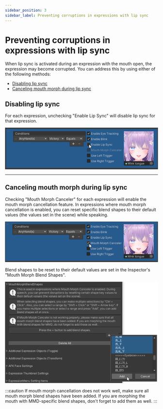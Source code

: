 ```yaml
---
sidebar_position: 3
sidebar_label: Preventing corruptions in expressions with lip sync
---
```


# Preventing corruptions in expressions with lip sync

When lip sync is activated during an expression with the mouth open, the expression may become corrupted.
You can address this by using either of the following methods:
- [Disabling lip sync](#disabling-lip-sync)
- [Canceling mouth morph during lip sync](#canceling-mouth-morph-during-lip-sync)

## Disabling lip sync

For each expression, unchecking "Enable Lip Sync" will disable lip sync for that expression.

![Disable Lip Sync](disable_lipsync.png)

---

## Canceling mouth morph during lip sync

Checking "Mouth Morph Canceler" for each expression will enable the mouth morph cancellation feature.
In expressions where mouth morph cancellation is enabled, you can reset specific blend shapes to their default values (the values set in the scene) while speaking.

![Enable Mouth Deformation Cancellation](enable_mouth_morph_cancel.png)

Blend shapes to be reset to their default values are set in the Inspector's "Mouth Morph Blend Shapes".

![Shape Keys for Mouth Deformation Cancellation](add_mouth_morph.png)

:::caution
If mouth morph cancellation does not work well, make sure all mouth morph blend shapes have been added. 
If you are morphing the mouth with MMD-specific blend shapes, don't forget to add them as well.
:::
